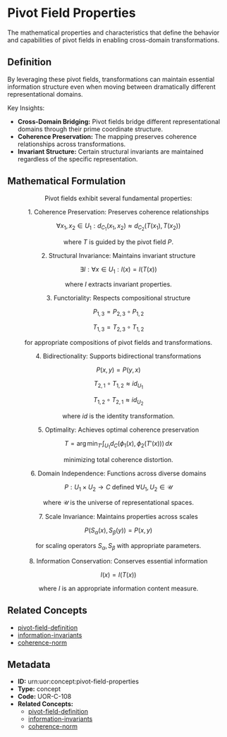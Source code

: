 # Pivot Field Properties

The mathematical properties and characteristics that define the behavior and capabilities of pivot fields in enabling cross-domain transformations.

## Definition

By leveraging these pivot fields, transformations can maintain essential information structure even when moving between dramatically different representational domains.

Key Insights:
- **Cross-Domain Bridging:** Pivot fields bridge different representational domains through their prime coordinate structure.
- **Coherence Preservation:** The mapping preserves coherence relationships across transformations.
- **Invariant Structure:** Certain structural invariants are maintained regardless of the specific representation.

## Mathematical Formulation

$$
\text{Pivot fields exhibit several fundamental properties:}
$$

$$
\text{1. Coherence Preservation: Preserves coherence relationships}
$$

$$
\forall x_1, x_2 \in U_1: d_{C_1}(x_1, x_2) \approx d_{C_2}(T(x_1), T(x_2))
$$

$$
\text{   where } T \text{ is guided by the pivot field } P\text{.}
$$

$$
\text{2. Structural Invariance: Maintains invariant structure}
$$

$$
\exists I: \forall x \in U_1: I(x) = I(T(x))
$$

$$
\text{   where } I \text{ extracts invariant properties.}
$$

$$
\text{3. Functoriality: Respects compositional structure}
$$

$$
P_{1,3} = P_{2,3} \circ P_{1,2}
$$

$$
T_{1,3} = T_{2,3} \circ T_{1,2}
$$

$$
\text{   for appropriate compositions of pivot fields and transformations.}
$$

$$
\text{4. Bidirectionality: Supports bidirectional transformations}
$$

$$
P(x, y) = P(y, x)
$$

$$
T_{2,1} \circ T_{1,2} \approx id_{U_1}
$$

$$
T_{1,2} \circ T_{2,1} \approx id_{U_2}
$$

$$
\text{   where } id \text{ is the identity transformation.}
$$

$$
\text{5. Optimality: Achieves optimal coherence preservation}
$$

$$
T = \arg\min_{T'} \int_{U_1} d_C(\phi_1(x), \phi_2(T'(x))) \, dx
$$

$$
\text{   minimizing total coherence distortion.}
$$

$$
\text{6. Domain Independence: Functions across diverse domains}
$$

$$
P: U_1 \times U_2 \to C \text{ defined } \forall U_1, U_2 \in \mathcal{U}
$$

$$
\text{   where } \mathcal{U} \text{ is the universe of representational spaces.}
$$

$$
\text{7. Scale Invariance: Maintains properties across scales}
$$

$$
P(S_\alpha(x), S_\beta(y)) = P(x, y)
$$

$$
\text{   for scaling operators } S_\alpha, S_\beta \text{ with appropriate parameters.}
$$

$$
\text{8. Information Conservation: Conserves essential information}
$$

$$
I(x) = I(T(x))
$$

$$
\text{   where } I \text{ is an appropriate information content measure.}
$$

## Related Concepts

- [pivot-field-definition](./pivot-field-definition.md)
- [information-invariants](./information-invariants.md)
- [coherence-norm](./coherence-norm.md)

## Metadata

- **ID:** urn:uor:concept:pivot-field-properties
- **Type:** concept
- **Code:** UOR-C-108
- **Related Concepts:**
  - [pivot-field-definition](./pivot-field-definition.md)
  - [information-invariants](./information-invariants.md)
  - [coherence-norm](./coherence-norm.md)
